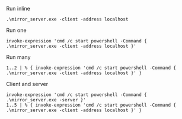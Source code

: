 
Run inline
```
.\mirror_server.exe -client -address localhost
```

Run one
```
invoke-expression 'cmd /c start powershell -Command { .\mirror_server.exe -client -address localhost }'
```


Run many

```
1..2 | % { invoke-expression 'cmd /c start powershell -Command { .\mirror_server.exe -client -address localhost }' }
```


Client and server

```
invoke-expression 'cmd /c start powershell -Command { .\mirror_server.exe -server }'
1..5 | % { invoke-expression 'cmd /c start powershell -Command { .\mirror_server.exe -client -address localhost }' }
```